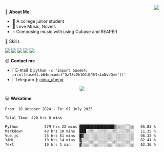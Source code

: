 <a href="#">
    <img align="right" src="https://github-readme-stats-tau-lilac-25.vercel.app/api?username=irorange27&count_private=true&show_icons=true&theme=transparent" />
</a>

💭 **About Me**

- 🏫 A college junior student
- 🍕 Love Music, Novels
- 🎶 Composing music with using Cubase and REAPER


🚀 Skills

![](https://img.shields.io/badge/-python-3e74a2?style=for-the-badge&logo=Python&logoColor=fff
)
![](https://img.shields.io/badge/-javascript-f0db4f?style=for-the-badge&logo=JavaScript&logoColor=fff
)
![](https://img.shields.io/badge/-vue3-41b883?style=for-the-badge&logo=Vue.js&logoColor=fff
)
![](https://img.shields.io/badge/-docker-2496ed?style=for-the-badge&logo=Docker&logoColor=fff
)
![](https://img.shields.io/badge/-linux-000000?style=for-the-badge&logo=Linux&logoColor=fff&color=000
)

😊 **Contact me**

- ⌈ E-mail ⌋: `python -c 'import base64; print(base64.b64decode("QzI3c2h1QGdtYWlsLmNvbQ=="))'`
- ⌈ Telegram ⌋: [niina_cheng](https://t.me/niina_cheng)

</p>
    <p align="center">
    <img src="https://profile-counter.glitch.me/{irorange27}/count.svg" />
</p>

💻 **Wakatime**

<!--START_SECTION:waka-->

```txt
From: 10 October 2024 - To: 07 July 2025

Total Time: 420 hrs 8 mins

Python            279 hrs 22 mins ████████████████▒░░░░░░░░   65.83 %
Markdown          48 hrs 10 mins  ███░░░░░░░░░░░░░░░░░░░░░░   11.35 %
Vue.js            26 hrs 51 mins  █▓░░░░░░░░░░░░░░░░░░░░░░░   06.33 %
YAML              10 hrs 14 mins  ▓░░░░░░░░░░░░░░░░░░░░░░░░   02.41 %
Text              10 hrs 1 min    ▓░░░░░░░░░░░░░░░░░░░░░░░░   02.36 %
```

<!--END_SECTION:waka-->
